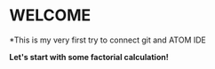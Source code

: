 # WELCOME

*This is my very first try to connect git and ATOM IDE

__Let's start with some factorial calculation!__
